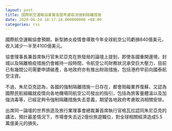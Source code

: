 ```yaml
---
layout: post
title: 國際航空運輸協會冀各國考慮取消強制隔離措施
date: 2020-06-24 18:17:18.000000000 +08:00
categories: rss
---
```


國際航空運輸協會預期，新型肺炎疫情會導致今年全球航空公司虧損840億美元，收入減少一半至4100億美元。

協會理事長兼首席執行官朱尼亞克在旅發局的論壇上提到，即使各國重開邊境，封城以及隔離檢疫措施仍會維持一段時間，令航空公司財務狀況承受巨大壓力，目前已有幾間公司需要申請破產，各地政府亦有推出財政措施，包括港府早前向國泰航空注資。

不過，朱尼亞克認為，各國的強制隔離措施一日存在，都會阻礙業界復蘇，又認為國際民航組織就疫情向各地機場同航空公司發出的指引，包括為旅客量體溫以及加強消毒等，已經足夠令強制隔離措施失去意義，期望各地政府考慮取消相關安排。

出席同一論壇的世界旅遊及旅行業理事會總裁兼首席執行官格瓦拉認同朱尼亞克的講法，預計最差情況下，市場會失去近2億份旅遊職位，對全球相關經濟造成5.5萬億美元的損失。

